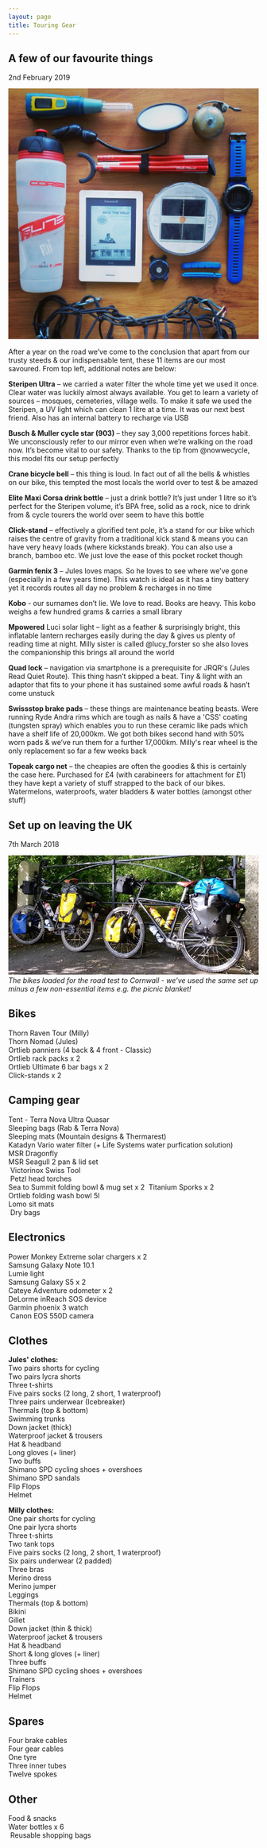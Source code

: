 ```yaml
---
layout: page
title: Touring Gear
---
```


## A few of our favourite things  
2nd February 2019   

![GearFav](/assets/img/GearFav.jpg)  

After a year on the road we’ve come to the conclusion that apart from our trusty steeds & our indispensable tent, these 11 items are our most savoured. From top left, additional notes are below:

**Steripen Ultra** – we carried a water filter the whole time yet we used it once. Clear water was luckily almost always available. You get to learn a variety of sources – mosques, cemeteries, village wells. To make it safe we used the Steripen, a UV light which can clean 1 litre at a time. It was our next best friend. Also has an internal battery to recharge via USB

**Busch & Muller cycle star (903)** – they say 3,000 repetitions forces habit. We unconsciously refer to our mirror even when we’re walking on the road now. It’s become vital to our safety. Thanks to the tip from @nowwecycle, this model fits our setup perfectly

**Crane bicycle bell** – this thing is loud. In fact out of all the bells & whistles on our bike, this tempted the most locals the world over to test & be amazed

**Elite Maxi Corsa drink bottle** – just a drink bottle? It’s just under 1 litre so it’s perfect for the Steripen volume, it’s BPA free, solid as a rock, nice to drink from & cycle tourers the world over seem to have this bottle

**Click-stand** – effectively a glorified tent pole, it’s a stand for our bike which raises the centre of gravity from a traditional kick stand & means you can have very heavy loads (where kickstands break). You can also use a branch, bamboo etc. We just love the ease of this pocket rocket though

**Garmin fenix 3** – Jules loves maps. So he loves to see where we’ve gone (especially in a few years time). This watch is ideal as it has a tiny battery yet it records routes all day no problem & recharges in no time

**Kobo** -  our surnames don’t lie. We love to read. Books are heavy. This kobo weighs a few hundred grams & carries a small library

**Mpowered** Luci solar light – light as a feather & surprisingly bright, this inflatable lantern recharges easily during the day & gives us plenty of reading time at night. Milly sister is called @lucy_forster so she also loves the companionship this brings all around the world

**Quad lock** – navigation via smartphone is a prerequisite for JRQR's (Jules Read Quiet Route). This thing hasn’t skipped a beat. Tiny & light with an adaptor that fits to your phone it has sustained some awful roads & hasn’t come unstuck

**Swissstop brake pads** – these things are maintenance beating beasts. Were running Ryde Andra rims which are tough as nails & have a 'CSS' coating (tungsten spray) which enables you to run these ceramic like pads which have a shelf life of 20,000km. We got both bikes second hand with 50% worn pads & we’ve run them for a further 17,000km. Milly's rear wheel is the only replacement so far a few weeks back

**Topeak cargo net** – the cheapies are often the goodies & this is certainly the case here. Purchased for £4 (with carabineers for attachment for £1) they have kept a variety of stuff strapped to the back of our bikes. Watermelons, waterproofs, water bladders & water bottles (amongst other stuff)


## Set up on leaving the UK  
7th March 2018

![Pack](/assets/img/Pack.JPG) *The bikes loaded for the road test to Cornwall - we've used the same set up minus a few non-essential items e.g. the picnic blanket!*


## Bikes

  Thorn Raven Tour (Milly)  
  Thorn Nomad (Jules)  
  Ortlieb panniers (4 back & 4 front - Classic)  
  Ortlieb rack packs x 2  
  Ortlieb Ultimate 6 bar bags x 2  
  Click-stands x 2  

## Camping gear  

  Tent - Terra Nova Ultra Quasar  
  Sleeping bags (Rab & Terra Nova)  
  Sleeping mats (Mountain designs & Thermarest)  
  Katadyn Vario water filter (+ Life Systems water purfication solution)  
  MSR Dragonfly  
  MSR Seagull 2 pan & lid set  
  Victorinox Swiss Tool  
  Petzl head torches  
  Sea to Summit folding bowl & mug set x 2  
  Titanium Sporks x 2  
  Ortlieb folding wash bowl 5l  
  Lomo sit mats  
  Dry bags  

## Electronics  

  Power Monkey Extreme solar chargers x 2  
  Samsung Galaxy Note 10.1  
  Lumie light  
  Samsung Galaxy S5 x 2  
  Cateye Adventure odometer x 2  
  DeLorme inReach SOS device  
  Garmin phoenix 3 watch  
  Canon EOS 550D camera  

## Clothes  

**Jules' clothes:**  
  Two pairs shorts for cycling  
  Two pairs lycra shorts  
  Three t-shirts  
  Five pairs socks (2 long, 2 short, 1 waterproof)  
  Three pairs underwear (Icebreaker)  
  Thermals (top & bottom)  
  Swimming trunks  
  Down jacket (thick)  
  Waterproof jacket & trousers  
  Hat & headband  
  Long gloves (+ liner)  
  Two buffs  
  Shimano SPD cycling shoes + overshoes  
  Shimano SPD sandals  
  Flip Flops  
  Helmet  
  
**Milly clothes:**  
  One pair shorts for cycling  
  One pair lycra shorts  
  Three t-shirts  
  Two tank tops  
  Five pairs socks (2 long, 2 short, 1 waterproof)  
  Six pairs underwear (2 padded)  
  Three bras  
  Merino dress  
  Merino jumper  
  Leggings  
  Thermals (top & bottom)  
  Bikini  
  Gillet  
  Down jacket (thin & thick)  
  Waterproof jacket & trousers  
  Hat & headband  
  Short & long gloves (+ liner)  
  Three buffs  
  Shimano SPD cycling shoes + overshoes  
  Trainers  
  Flip Flops  
  Helmet  

## Spares 

  Four brake cables  
  Four gear cables  
  One tyre  
  Three inner tubes  
  Twelve spokes  

## Other
  Food & snacks  
  Water bottles x 6  
  Reusable shopping bags  
  
